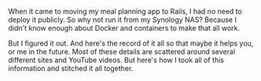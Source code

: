 When it came to moving my meal planning app to Rails, I had no need to deploy it publicly. So why not run it from my Synology NAS? Because I didn't know enough about Docker and containers to make that all work.

But I figured it out. And here's the record of it all so that maybe it helps you, or me in the future. Most of these details are scattered around several different sites and YouTube videos. But here's how I took all of this information and stitched it all together. 